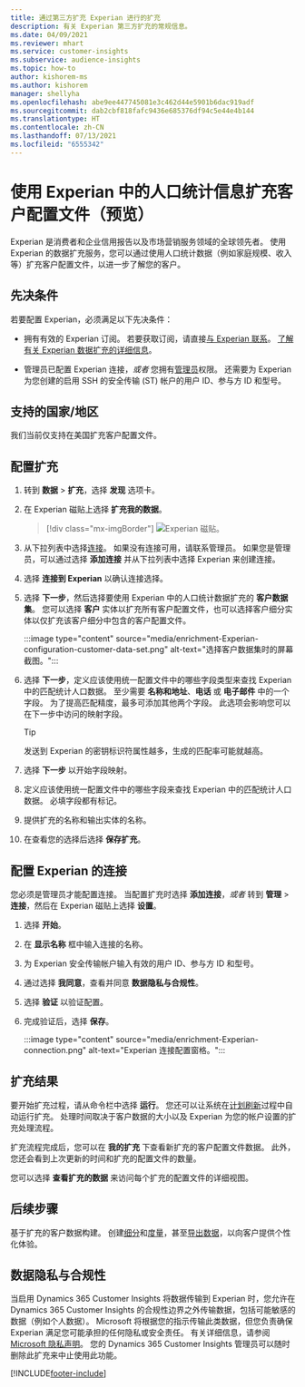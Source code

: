 ```yaml
---
title: 通过第三方扩充 Experian 进行的扩充
description: 有关 Experian 第三方扩充的常规信息。
ms.date: 04/09/2021
ms.reviewer: mhart
ms.service: customer-insights
ms.subservice: audience-insights
ms.topic: how-to
author: kishorem-ms
ms.author: kishorem
manager: shellyha
ms.openlocfilehash: abe9ee447745081e3c462d44e5901b6dac919adf
ms.sourcegitcommit: dab2cbf818fafc9436e685376df94c5e44e4b144
ms.translationtype: HT
ms.contentlocale: zh-CN
ms.lasthandoff: 07/13/2021
ms.locfileid: "6555342"
---
```

# <a name="enrich-customer-profiles-with-demographics-from-experian-preview"></a>使用 Experian 中的人口统计信息扩充客户配置文件（预览）

Experian 是消费者和企业信用报告以及市场营销服务领域的全球领先者。 使用 Experian 的数据扩充服务，您可以通过使用人口统计数据（例如家庭规模、收入等）扩充客户配置文件，以进一步了解您的客户。

## <a name="prerequisites"></a>先决条件

若要配置 Experian，必须满足以下先决条件：

- 拥有有效的 Experian 订阅。 若要获取订阅，请直接[与 Experian 联系](https://www.experian.com/marketing-services/contact)。 [了解有关 Experian 数据扩充的详细信息](https://www.experian.com/marketing-services/microsoft?cmpid=ems_web_mci_cdppage)。

- 管理员已配置 Experian 连接，*或者* 您拥有[管理员](permissions.md#administrator)权限。 还需要为 Experian 为您创建的启用 SSH 的安全传输 (ST) 帐户的用户 ID、参与方 ID 和型号。

## <a name="supported-countriesregions"></a>支持的国家/地区

我们当前仅支持在美国扩充客户配置文件。

## <a name="configure-the-enrichment"></a>配置扩充

1. 转到 **数据** > **扩充**，选择 **发现** 选项卡。

1. 在 Experian 磁贴上选择 **扩充我的数据**。

   > [!div class="mx-imgBorder"]
   > ![Experian 磁贴。](media/experian-tile.png "Experian tile")
   > 

1. 从下拉列表中选择[连接](connections.md)。 如果没有连接可用，请联系管理员。 如果您是管理员，可以通过选择 **添加连接** 并从下拉列表中选择 Experian 来创建连接。 

1. 选择 **连接到 Experian** 以确认连接选择。

1.  选择 **下一步**，然后选择要使用 Experian 中的人口统计数据扩充的 **客户数据集**。 您可以选择 **客户** 实体以扩充所有客户配置文件，也可以选择客户细分实体以仅扩充该客户细分中包含的客户配置文件。

    :::image type="content" source="media/enrichment-Experian-configuration-customer-data-set.png" alt-text="选择客户数据集时的屏幕截图。":::

1. 选择 **下一步**，定义应该使用统一配置文件中的哪些字段类型来查找 Experian 中的匹配统计人口数据。 至少需要 **名称和地址**、**电话** 或 **电子邮件** 中的一个字段。 为了提高匹配精度，最多可添加其他两个字段。 此选项会影响您可以在下一步中访问的映射字段。

    > [!TIP]
    > 发送到 Experian 的密钥标识符属性越多，生成的匹配率可能就越高。

1. 选择 **下一步** 以开始字段映射。

1. 定义应该使用统一配置文件中的哪些字段来查找 Experian 中的匹配统计人口数据。 必填字段都有标记。

1. 提供扩充的名称和输出实体的名称。

1. 在查看您的选择后选择 **保存扩充**。

## <a name="configure-the-connection-for-experian"></a>配置 Experian 的连接 

您必须是管理员才能配置连接。 当配置扩充时选择 **添加连接**，*或者* 转到 **管理** > **连接**，然后在 Experian 磁贴上选择 **设置**。

1. 选择 **开始**。

1. 在 **显示名称** 框中输入连接的名称。

1. 为 Experian 安全传输帐户输入有效的用户 ID、参与方 ID 和型号。

1. 通过选择 **我同意**，查看并同意 **数据隐私与合规性**。

1. 选择 **验证** 以验证配置。

1. 完成验证后，选择 **保存**。
   
   :::image type="content" source="media/enrichment-Experian-connection.png" alt-text="Experian 连接配置窗格。":::

## <a name="enrichment-results"></a>扩充结果

要开始扩充过程，请从命令栏中选择 **运行**。 您还可以让系统在[计划刷新](system.md#schedule-tab)过程中自动运行扩充。 处理时间取决于客户数据的大小以及 Experian 为您的帐户设置的扩充处理流程。

扩充流程完成后，您可以在 **我的扩充** 下查看新扩充的客户配置文件数据。 此外，您还会看到上次更新的时间和扩充的配置文件的数量。

您可以选择 **查看扩充的数据** 来访问每个扩充的配置文件的详细视图。

## <a name="next-steps"></a>后续步骤

基于扩充的客户数据构建。 创建[细分](segments.md)和[度量](measures.md)，甚至[导出数据](export-destinations.md)，以向客户提供个性化体验。

## <a name="data-privacy-and-compliance"></a>数据隐私与合规性

当启用 Dynamics 365 Customer Insights 将数据传输到 Experian 时，您允许在 Dynamics 365 Customer Insights 的合规性边界之外传输数据，包括可能敏感的数据（例如个人数据）。 Microsoft 将根据您的指示传输此类数据，但您负责确保 Experian 满足您可能承担的任何隐私或安全责任。 有关详细信息，请参阅 [Microsoft 隐私声明](https://go.microsoft.com/fwlink/?linkid=396732)。
您的 Dynamics 365 Customer Insights 管理员可以随时删除此扩充来中止使用此功能。


[!INCLUDE[footer-include](../includes/footer-banner.md)]
